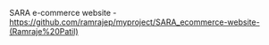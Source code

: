 SARA e-commerce website - https://github.com/ramrajep/myproject/SARA_ecommerce-website-(Ramraje%20Patil)
